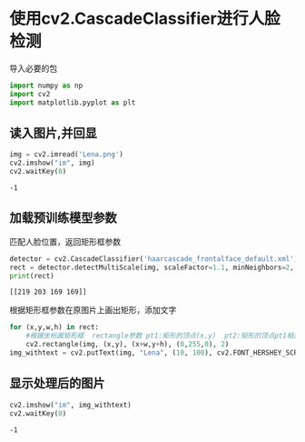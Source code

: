 # 使用cv2.CascadeClassifier进行人脸检测

导入必要的包


```python
import numpy as np
import cv2
import matplotlib.pyplot as plt
```

## 读入图片,并回显


```python
img = cv2.imread('Lena.png')
cv2.imshow("im", img)
cv2.waitKey(0)
```




    -1



## 加载预训练模型参数

匹配人脸位置，返回矩形框参数


```python
detector = cv2.CascadeClassifier('haarcascade_frontalface_default.xml')
rect = detector.detectMultiScale(img, scaleFactor=1.1, minNeighbors=2, minSize=(10,10), flags=cv2.CASCADE_SCALE_IMAGE)
print(rect)
```

    [[219 203 169 169]]
    

根据矩形框参数在原图片上画出矩形，添加文字


```python
for (x,y,w,h) in rect:
    #根据坐标画矩形框  rectangle参数 pt1:矩形的顶点(x,y)  pt2:矩形的顶点pt1相反(x+w,y+h)。
    cv2.rectangle(img, (x,y), (x+w,y+h), (0,255,0), 2)
img_withtext = cv2.putText(img, "Lena", (10, 100), cv2.FONT_HERSHEY_SCRIPT_COMPLEX, 2.0, (100, 200, 200), 2)
```

## 显示处理后的图片


```python
cv2.imshow("im", img_withtext)
cv2.waitKey(0)
```




    -1




```python

```
